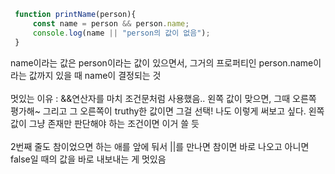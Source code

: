 ```javascript
 function printName(person){
     const name = person && person.name;
     console.log(name || "person의 값이 없음");
 }
```

name이라는 값은 person이라는 값이 있으면서, 그거의 프로퍼티인 person.name이라는 값까지 있을 때 name이 결정되는 것
</br></br>
멋있는 이유 : &&연산자를 마치 조건문처럼 사용했음.. 왼쪽 값이 맞으면, 그때 오른쪽 평가해~ 그리고 그 오른쪽이 truthy한 값이면 그걸 선택! 나도 이렇게 써보고 싶다. 왼쪽 값이 그냥 존재만 판단해야 하는 조건이면 이거 쓸 듯
</br></br>
2번째 줄도 참이었으면 하는 애를 앞에 둬서 ||를 만나면 참이면 바로 나오고 아니면 false일 때의 값을 바로 내보내는 게 멋있음
